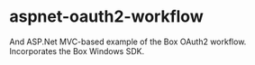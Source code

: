 aspnet-oauth2-workflow
======================

And ASP.Net MVC-based example of the Box OAuth2 workflow. Incorporates the Box Windows SDK.
